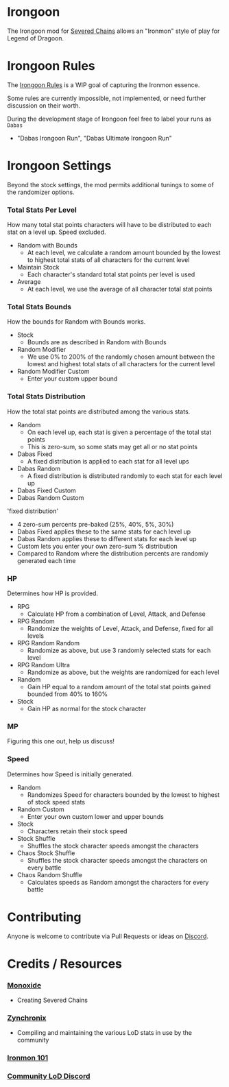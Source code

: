 # Irongoon

The Irongoon mod for [Severed Chains]() allows an "Ironmon" style of play for Legend of Dragoon.

# Irongoon Rules
The [Irongoon Rules](https://gist.github.com/Ink230/76197fd8251de5e0927d99077e0c1124) is a WIP goal of capturing the Ironmon essence.

Some rules are currently impossible, not implemented, or need further discussion on their worth.

During the development stage of Irongoon feel free to label your runs as `Dabas`

- "Dabas Irongoon Run", "Dabas Ultimate Irongoon Run"

# Irongoon Settings

Beyond the stock settings, the mod permits additional tunings to some of the randomizer options.

### Total Stats Per Level
How many total stat points characters will have to be distributed to each stat on a level up.
Speed excluded.


- Random with Bounds
  - At each level, we calculate a random amount bounded by the lowest to highest total stats of all characters for the current level
- Maintain Stock
  - Each character's standard total stat points per level is used 
- Average
  - At each level, we use the average of all character total stat points

### Total Stats Bounds
How the bounds for Random with Bounds works.

- Stock
  - Bounds are as described in Random with Bounds
- Random Modifier
  - We use 0% to 200% of the randomly chosen amount between the lowest and highest total stats of all characters for the current level
- Random Modifier Custom
  - Enter your custom upper bound

### Total Stats Distribution
How the total stat points are distributed among the various stats.

- Random
  - On each level up, each stat is given a percentage of the total stat points
  - This is zero-sum, so some stats may get all or no stat points
- Dabas Fixed
  - A fixed distribution is applied to each stat for all level ups
- Dabas Random
  - A fixed distribution is distributed randomly to each stat for each level up
- Dabas Fixed Custom
- Dabas Random Custom

'fixed distribution'
- 4 zero-sum percents pre-baked (25%, 40%, 5%, 30%)
- Dabas Fixed applies these to the same stats for each level up
- Dabas Random applies these to different stats for each level up
- Custom lets you enter your own zero-sum % distribution
- Compared to Random where the distribution percents are randomly generated each time

### HP
Determines how HP is provided.

- RPG
  - Calculate HP from a combination of Level, Attack, and Defense
- RPG Random
  - Randomize the weights of Level, Attack, and Defense, fixed for all levels
- RPG Random Random
  - Randomize as above, but use 3 randomly selected stats for each level
- RPG Random Ultra
  - Randomize as above, but the weights are randomized for each level
- Random
  - Gain HP equal to a random amount of the total stat points gained bounded from 40% to 160% 
- Stock
  - Gain HP as normal for the stock character

### MP
Figuring this one out, help us discuss!

### Speed
Determines how Speed is initially generated.

- Random
  - Randomizes Speed for characters bounded by the lowest to highest of stock speed stats
- Random Custom
  - Enter your own custom lower and upper bounds
- Stock
  - Characters retain their stock speed
- Stock Shuffle
  - Shuffles the stock character speeds amongst the characters
- Chaos Stock Shuffle
  - Shuffles the stock character speeds amongst the characters on every battle
- Chaos Random Shuffle
  - Calculates speeds as Random amongst the characters for every battle

# Contributing

Anyone is welcome to contribute via Pull Requests or ideas on [Discord](https://discord.gg/legendofdragoon).

# Credits / Resources

### [Monoxide](https://github.com/LordMonoxide)

- Creating Severed Chains

### [Zynchronix](https://github.com/Zychronix)

- Compiling and maintaining the various LoD stats in use by the community

### [Ironmon 101](https://gist.github.com/valiant-code/adb18d248fa0fae7da6b639e2ee8f9c1)

### [Community LoD Discord]()